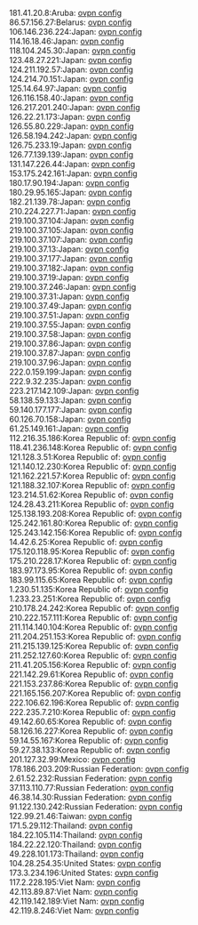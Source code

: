 181.41.20.8:Aruba: [ovpn config](vpn/181_41_20_8.ovpn)  
86.57.156.27:Belarus: [ovpn config](vpn/86_57_156_27.ovpn)  
106.146.236.224:Japan: [ovpn config](vpn/106_146_236_224.ovpn)  
114.16.18.46:Japan: [ovpn config](vpn/114_16_18_46.ovpn)  
118.104.245.30:Japan: [ovpn config](vpn/118_104_245_30.ovpn)  
123.48.27.221:Japan: [ovpn config](vpn/123_48_27_221.ovpn)  
124.211.192.57:Japan: [ovpn config](vpn/124_211_192_57.ovpn)  
124.214.70.151:Japan: [ovpn config](vpn/124_214_70_151.ovpn)  
125.14.64.97:Japan: [ovpn config](vpn/125_14_64_97.ovpn)  
126.116.158.40:Japan: [ovpn config](vpn/126_116_158_40.ovpn)  
126.217.201.240:Japan: [ovpn config](vpn/126_217_201_240.ovpn)  
126.22.21.173:Japan: [ovpn config](vpn/126_22_21_173.ovpn)  
126.55.80.229:Japan: [ovpn config](vpn/126_55_80_229.ovpn)  
126.58.194.242:Japan: [ovpn config](vpn/126_58_194_242.ovpn)  
126.75.233.19:Japan: [ovpn config](vpn/126_75_233_19.ovpn)  
126.77.139.139:Japan: [ovpn config](vpn/126_77_139_139.ovpn)  
131.147.226.44:Japan: [ovpn config](vpn/131_147_226_44.ovpn)  
153.175.242.161:Japan: [ovpn config](vpn/153_175_242_161.ovpn)  
180.17.90.194:Japan: [ovpn config](vpn/180_17_90_194.ovpn)  
180.29.95.165:Japan: [ovpn config](vpn/180_29_95_165.ovpn)  
182.21.139.78:Japan: [ovpn config](vpn/182_21_139_78.ovpn)  
210.224.227.71:Japan: [ovpn config](vpn/210_224_227_71.ovpn)  
219.100.37.104:Japan: [ovpn config](vpn/219_100_37_104.ovpn)  
219.100.37.105:Japan: [ovpn config](vpn/219_100_37_105.ovpn)  
219.100.37.107:Japan: [ovpn config](vpn/219_100_37_107.ovpn)  
219.100.37.13:Japan: [ovpn config](vpn/219_100_37_13.ovpn)  
219.100.37.177:Japan: [ovpn config](vpn/219_100_37_177.ovpn)  
219.100.37.182:Japan: [ovpn config](vpn/219_100_37_182.ovpn)  
219.100.37.19:Japan: [ovpn config](vpn/219_100_37_19.ovpn)  
219.100.37.246:Japan: [ovpn config](vpn/219_100_37_246.ovpn)  
219.100.37.31:Japan: [ovpn config](vpn/219_100_37_31.ovpn)  
219.100.37.49:Japan: [ovpn config](vpn/219_100_37_49.ovpn)  
219.100.37.51:Japan: [ovpn config](vpn/219_100_37_51.ovpn)  
219.100.37.55:Japan: [ovpn config](vpn/219_100_37_55.ovpn)  
219.100.37.58:Japan: [ovpn config](vpn/219_100_37_58.ovpn)  
219.100.37.86:Japan: [ovpn config](vpn/219_100_37_86.ovpn)  
219.100.37.87:Japan: [ovpn config](vpn/219_100_37_87.ovpn)  
219.100.37.96:Japan: [ovpn config](vpn/219_100_37_96.ovpn)  
222.0.159.199:Japan: [ovpn config](vpn/222_0_159_199.ovpn)  
222.9.32.235:Japan: [ovpn config](vpn/222_9_32_235.ovpn)  
223.217.142.109:Japan: [ovpn config](vpn/223_217_142_109.ovpn)  
58.138.59.133:Japan: [ovpn config](vpn/58_138_59_133.ovpn)  
59.140.177.177:Japan: [ovpn config](vpn/59_140_177_177.ovpn)  
60.126.70.158:Japan: [ovpn config](vpn/60_126_70_158.ovpn)  
61.25.149.161:Japan: [ovpn config](vpn/61_25_149_161.ovpn)  
112.216.35.186:Korea Republic of: [ovpn config](vpn/112_216_35_186.ovpn)  
118.41.236.148:Korea Republic of: [ovpn config](vpn/118_41_236_148.ovpn)  
121.128.3.51:Korea Republic of: [ovpn config](vpn/121_128_3_51.ovpn)  
121.140.12.230:Korea Republic of: [ovpn config](vpn/121_140_12_230.ovpn)  
121.162.221.57:Korea Republic of: [ovpn config](vpn/121_162_221_57.ovpn)  
121.188.32.107:Korea Republic of: [ovpn config](vpn/121_188_32_107.ovpn)  
123.214.51.62:Korea Republic of: [ovpn config](vpn/123_214_51_62.ovpn)  
124.28.43.211:Korea Republic of: [ovpn config](vpn/124_28_43_211.ovpn)  
125.138.193.208:Korea Republic of: [ovpn config](vpn/125_138_193_208.ovpn)  
125.242.161.80:Korea Republic of: [ovpn config](vpn/125_242_161_80.ovpn)  
125.243.142.156:Korea Republic of: [ovpn config](vpn/125_243_142_156.ovpn)  
14.42.6.25:Korea Republic of: [ovpn config](vpn/14_42_6_25.ovpn)  
175.120.118.95:Korea Republic of: [ovpn config](vpn/175_120_118_95.ovpn)  
175.210.228.17:Korea Republic of: [ovpn config](vpn/175_210_228_17.ovpn)  
183.97.173.95:Korea Republic of: [ovpn config](vpn/183_97_173_95.ovpn)  
183.99.115.65:Korea Republic of: [ovpn config](vpn/183_99_115_65.ovpn)  
1.230.51.135:Korea Republic of: [ovpn config](vpn/1_230_51_135.ovpn)  
1.233.23.251:Korea Republic of: [ovpn config](vpn/1_233_23_251.ovpn)  
210.178.24.242:Korea Republic of: [ovpn config](vpn/210_178_24_242.ovpn)  
210.222.157.111:Korea Republic of: [ovpn config](vpn/210_222_157_111.ovpn)  
211.114.140.104:Korea Republic of: [ovpn config](vpn/211_114_140_104.ovpn)  
211.204.251.153:Korea Republic of: [ovpn config](vpn/211_204_251_153.ovpn)  
211.215.139.125:Korea Republic of: [ovpn config](vpn/211_215_139_125.ovpn)  
211.252.127.60:Korea Republic of: [ovpn config](vpn/211_252_127_60.ovpn)  
211.41.205.156:Korea Republic of: [ovpn config](vpn/211_41_205_156.ovpn)  
221.142.29.61:Korea Republic of: [ovpn config](vpn/221_142_29_61.ovpn)  
221.153.237.86:Korea Republic of: [ovpn config](vpn/221_153_237_86.ovpn)  
221.165.156.207:Korea Republic of: [ovpn config](vpn/221_165_156_207.ovpn)  
222.106.62.196:Korea Republic of: [ovpn config](vpn/222_106_62_196.ovpn)  
222.235.7.210:Korea Republic of: [ovpn config](vpn/222_235_7_210.ovpn)  
49.142.60.65:Korea Republic of: [ovpn config](vpn/49_142_60_65.ovpn)  
58.126.16.227:Korea Republic of: [ovpn config](vpn/58_126_16_227.ovpn)  
59.14.55.167:Korea Republic of: [ovpn config](vpn/59_14_55_167.ovpn)  
59.27.38.133:Korea Republic of: [ovpn config](vpn/59_27_38_133.ovpn)  
201.127.32.99:Mexico: [ovpn config](vpn/201_127_32_99.ovpn)  
178.186.203.209:Russian Federation: [ovpn config](vpn/178_186_203_209.ovpn)  
2.61.52.232:Russian Federation: [ovpn config](vpn/2_61_52_232.ovpn)  
37.113.110.77:Russian Federation: [ovpn config](vpn/37_113_110_77.ovpn)  
46.38.14.30:Russian Federation: [ovpn config](vpn/46_38_14_30.ovpn)  
91.122.130.242:Russian Federation: [ovpn config](vpn/91_122_130_242.ovpn)  
122.99.21.46:Taiwan: [ovpn config](vpn/122_99_21_46.ovpn)  
171.5.29.112:Thailand: [ovpn config](vpn/171_5_29_112.ovpn)  
184.22.105.114:Thailand: [ovpn config](vpn/184_22_105_114.ovpn)  
184.22.22.120:Thailand: [ovpn config](vpn/184_22_22_120.ovpn)  
49.228.101.173:Thailand: [ovpn config](vpn/49_228_101_173.ovpn)  
104.28.254.35:United States: [ovpn config](vpn/104_28_254_35.ovpn)  
173.3.234.196:United States: [ovpn config](vpn/173_3_234_196.ovpn)  
117.2.228.195:Viet Nam: [ovpn config](vpn/117_2_228_195.ovpn)  
42.113.89.87:Viet Nam: [ovpn config](vpn/42_113_89_87.ovpn)  
42.119.142.189:Viet Nam: [ovpn config](vpn/42_119_142_189.ovpn)  
42.119.8.246:Viet Nam: [ovpn config](vpn/42_119_8_246.ovpn)  
